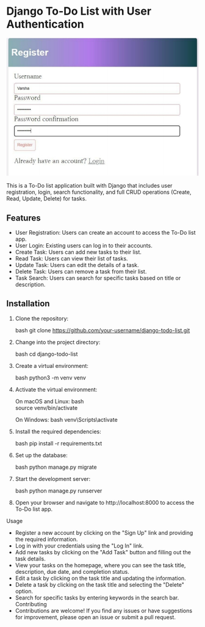 # Django To-Do List with User Authentication

![App Screenshot](1.jpg)

This is a To-Do list application built with Django that includes user registration, login, search functionality, and full CRUD operations (Create, Read, Update, Delete) for tasks.

## Features

- User Registration: Users can create an account to access the To-Do list app.
- User Login: Existing users can log in to their accounts.
- Create Task: Users can add new tasks to their list.
- Read Task: Users can view their list of tasks.
- Update Task: Users can edit the details of a task.
- Delete Task: Users can remove a task from their list.
- Task Search: Users can search for specific tasks based on title or description.

## Installation

1. Clone the repository:

     bash
    git clone https://github.com/your-username/django-todo-list.git
    
2. Change into the project directory:

    bash
    cd django-todo-list
3. Create a virtual environment:

    bash
    python3 -m venv venv
 4. Activate the virtual environment:

    On macOS and Linux:
      bash  
      source venv/bin/activate
      
    On Windows:
      bash
      venv\Scripts\activate
5. Install the required dependencies:

    bash
    pip install -r requirements.txt
6. Set up the database:

    bash
    python manage.py migrate
7. Start the development server:

    bash
    python manage.py runserver
8. Open your browser and navigate to http://localhost:8000 to access the To-Do list app.

Usage
- Register a new account by clicking on the "Sign Up" link and providing the required information.
- Log in with your credentials using the "Log In" link.
- Add new tasks by clicking on the "Add Task" button and filling out the task details.
- View your tasks on the homepage, where you can see the task title, description, due date, and completion status.
- Edit a task by clicking on the task title and updating the information.
- Delete a task by clicking on the task title and selecting the "Delete" option.
- Search for specific tasks by entering keywords in the search bar.
Contributing
- Contributions are welcome! If you find any issues or have suggestions for improvement, please open an issue or submit a pull request.
